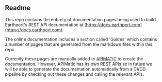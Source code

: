 ## Readme
This repo contains the entirety of documentation pages being used to build Earthport's REST API documentation at [https://docs.earthport.com](https://docs.earthport.com).

The online documentation includes a section called 'Guides' which contains a number of pages that are generated from the markdown files within this repo.

Currently these pages are manually added to [APIMATIC](https://apimatic.io) to create the documentation. However, APIMatic has its own REST APIs so in future we will be able to generate the documentation automatically from a CI/CD pipeline by checking out these changes and calling the relevant APIs.
